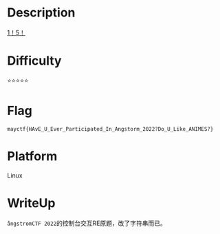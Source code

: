 # Description
[1！5！](https://www.bilibili.com/video/BV1fV411W7Ss)

# Difficulty
⭐⭐⭐⭐⭐

# Flag
`mayctf{HAvE_U_Ever_Participated_In_Angstorm_2022?Do_U_Like_ANIMES?}`

# Platform
Linux

# WriteUp
`ångstromCTF 2022`的控制台交互RE原题，改了字符串而已。
